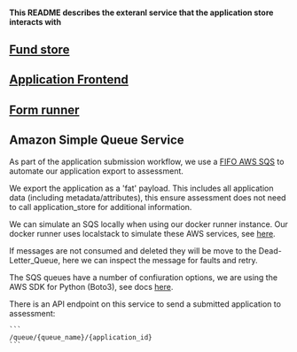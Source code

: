 #### This README describes the exteranl service that the application store interacts with

## [Fund store](https://github.com/communitiesuk/funding-service-design-fund-store)

## [Application Frontend](https://github.com/communitiesuk/funding-service-design-frontend)

## [Form runner](https://github.com/communitiesuk/funding-service-design-docker-runner)

## Amazon Simple Queue Service
As part of the application submission workflow, we use a [FIFO AWS SQS](https://docs.aws.amazon.com/AWSSimpleQueueService/latest/SQSDeveloperGuide/FIFO-queues.html) to automate our application export to assessment.

We export the application as a 'fat' payload. This includes all application data (including metadata/attributes), this ensure assessment does not need to call application_store for additional information. 

We can simulate an SQS locally when using our docker runner instance. Our docker runner uses localstack to simulate these  AWS services, see [here](https://github.com/communitiesuk/funding-service-design-docker-runner/tree/main/docker-localstack). 

If messages are not consumed and deleted they will be move to the Dead-Letter_Queue, here we can inspect the message for faults and retry.

The SQS queues have a number of confiuration options, we are using the AWS SDK for Python (Boto3), see docs [here](https://boto3.amazonaws.com/v1/documentation/api/latest/reference/services/sqs.html). 

There is an API endpoint on this service to send a submitted application to assessment: 
    
    ```
    /queue/{queue_name}/{application_id}
    ```
    
